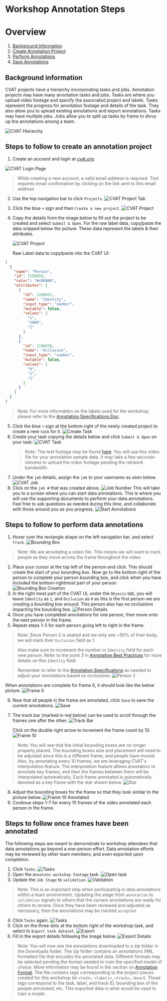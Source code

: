 # Workshop Annotation Steps

# Overview
1. [Background Information](#background-information)
2. [Create Annotation Project](#steps-to-follow-to-create-an-annotation-project)
3. [Perform Annotations](#steps-to-follow-to-perform-data-annotations)
4. [Save Annotations](#steps-to-follow-once-frames-have-been-annotated)

## Background information
CVAT projects have a hierarchy incorporating tasks and jobs.
Annotation projects may have many annotation tasks and jobs.
Tasks are where you upload video footage and specify the associated project and labels.
Tasks represent the progress for annotation footage and details of the task.
They also allow you to upload existing annotations and export annotations.
Tasks may have multiple jobs.
Jobs allow you to split up tasks by frame to divvy up the annotations among a team.

![CVAT Hierarchy](./assets/screenshots/hierarchy.png)

## Steps to follow to create an annotation project
1. Create an account and login at [cvat.org](https://app.cvat.ai/auth/login).

![CVAT Login Page](./assets/screenshots/cvatLoginPage.png)
> While creating a new account, a valid email address is required. Tool requires email confirmation by clicking on the link sent to this email address



2. Use the top navigation bar to click `Projects`.
    ![CVAT Project Tab](./assets/screenshots/projects.jpg)
3. Click the blue `+` sign and then `Create a new project`.
    ![CVAT Project](./assets/screenshots/createProject.jpg)
4. Copy the details from the image below to fill out the project to be created and select `Submit & Open`. 
      For the raw label data, copy/paste the data snipped below the picture. These data represent the labels & their attributes.
      
   ![CVAT Project](./assets/screenshots/projectDetails.jpg)

    Raw Label data to copy/paste into the CVAT UI: 
```json
[
  {
    "name": "Person",
    "id": 1199059,
    "color": "#c06060",
    "attributes": [
      {
        "id": 1198651,
        "name": "Identity",
        "input_type": "number",
        "mutable": false,
        "values": [
          "1",
          "1000",
          "1"
        ]
      },
      {
        "id": 1198650,
        "name": "Occlusion",
        "input_type": "number",
        "mutable": false,
        "values": [
          "0",
          "2",
          "1"
        ]
      }
    ]
  }
]
```
> Note: For more information on the labels used for the workshop, please refer to the [Annotation Specifications Doc](./annotationSpecifications.md).

5. Click the blue `+` sign at the bottom right of the newly created project to create a new `task` for it.
    ![Create Task](./assets/screenshots/createTask.jpg)
6. Create your task copying the details below and click `Submit & Open` on your task:
    ![CVAT Task](./assets/screenshots/taskDetails.jpg)
    > Note: The test footage may be found [here](./assets/video/workshopFootage.mp4).
      You will use this video file for your annotation sample data.
      It may take a few seconds-minutes to upload the video footage pending the network bandwidth.
7. Under the `job` details, assign the `job` to your username as seen below.
   ![CVAT Job](./assets/screenshots/assignJob.jpg)
8. Click on the `job #` that was created above.
    ![Job Number](./assets/screenshots/jobNumber.jpg)
This will take you to a screen where you can start data annotations.
This is where you will use the supporting documents to perform your data annotations.
Feel free to ask questions as needed during this time, and collaborate with those around you as you progress.
    ![Start Annotations](./assets/screenshots/startAnnotations.jpg)

## Steps to follow to perform data annotations
1. Hover over the rectangle shape on the left navigation bar, and select `Track`.
    ![Bounding Box](./assets/screenshots/personDetectionBox1.jpg)
> Note: We are annotating a video file.
> This means we will want to track people as they move across the frame throughout the video.
2. Place your cursor at the top left of the person and click.
This should create the start of your bounding box.
Now go to the bottom right of the person to complete your person bounding box,
and click when you have included the bottom-rightmost part of your person.
   ![Bounding Box Creation](./assets/screenshots/personDetectionBox2.jpg)
3. In the right most part of the CVAT UI, under the `Objects` tab, 
you will leave `Identity` as `1`, and `Occlusion` as `0` as this is the first person we are creating a bounding box around.
This person also has no occlusions impacting the bounding box.
    ![Person Details](./assets/screenshots/personDetails.jpg)
4. Once you have completed annotations for one person, then move onto the next person in the frame.
5. Repeat steps 1-3 for each person going left to right in the frame.
> Note: Since Person 2 is seated and we only see ~50% of their body, 
> we will mark their `Occlusion` field as 1.
> 
> Also make sure to increment the number in `Identity` field for each new person. Refer to the point 3 in [Annotation Best Practices](./annotationBestPractices.md) for more details on this `Identity` field
> 
> Remember to refer to the [Annotation Specifications](./annotationSpecifications.md) as needed to adjust your annotations based on occlusions.
    ![Person 2](./assets/screenshots/person2.jpg)

When annotations are complete for frame 0, it should look like the below picture.
    ![Frame 0](./assets/screenshots/frame0.jpg)

6. Now that all people in the frame are annotated, click `Save` to save the current annotations.
   ![Save](./assets/screenshots/save.jpg)
7. The track bar (marked in red below) can be used to scroll through the frames one after the other.
   ![Track Bar](./assets/screenshots/trackBar.jpg)

   Click on the double right arrow to increment the frame count by 10.
    ![Frame 10](./assets/screenshots/frame10.jpg)
> Note: You will see that the initial bounding boxes are no longer properly placed.
> The bounding boxes size and placement will need to be adjusted since this is a different frame,
> and people have moved.
> Also, by annotating every 10 frames, we are leveraging CVAT's interpolation feature.
> The interpolation feature allows annotators to annotate key frames,
> and then the frames between them will be interpolated automatically.
> Each frame annotated is automatically denoted as a key frame with the star shown below.
> ![Star](./assets/screenshots/star.jpg)

8. Adjust the bounding boxes for the frame so that they look similar to the picture below.
    ![Frame 10 Annotated](./assets/screenshots/frame10Annotated.jpg)
9. Continue steps 1-7 for every 10 frames of the video annotated each person in the frame.

## Steps to follow once frames have been annotated

The following steps are meant to demonstrate to workshop attendees that data annotations go beyond a one-person effort.
Data annotation efforts may be reviewed by other team members, and even exported upon completion.

1. Click `Tasks`.
    ![Tasks](./assets/screenshots/tasks.jpg)
2. Open the `Annotate workshop footage` task.
    ![Open task](./assets/screenshots/openTask.jpg)
3. Update the `Job Stage` to `validation`.
   ![Validation](./assets/screenshots/validation.jpg)
> Note: This is an important step when participating in data annotations within a team environment.
> Updating the stage from `annotation` to `validation` signals to others that the current annotations are ready for others to review.
> Once they have been reviewed and adjusted as necessary, then the annotations may be marked `accepted`.
4. Click `Tasks` again.
    ![Tasks](./assets/screenshots/tasks.jpg)
5. Click on the three dots at the bottom right of the workshop task,
and select to `Export task dataset`.
    ![Export](./assets/screenshots/export.jpg)
6. Fill in the export details following the image below.
    ![Export Details](./assets/screenshots/exportDetails.jpg)
> Note: You will now see the annotations downloaded to a zip folder in the Downloads folder.
> The zip folder contains an annotations XML formatted file that encodes the annotated data. 
> Different formats may be selected pending the format needed to train the specified model of choice.
> More information may be found in the section on [Annotation Format](./annotationSpecifications.md#annotation-format).
> The file contains tags corresponding to the project pieces created for this workshop
> (ie `<task>`, `<labels>`, `<track>`, `<box>`). 
> Those tags correspond to the task, label, and track ID, bounding box of the people annotated, etc.
> This exported data is what would be used to train a model.
